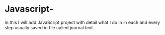 # Javascript-

In this I will add JavaScript project with detail what I do in in each and every step usually saved in file called journal.text .
